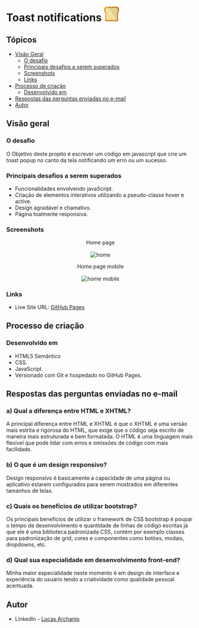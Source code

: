 # Toast notifications <img src="https://github.com/Lucasarkh/toast-notification/blob/main/favicon.png" style="width: 40px; height: 40px;">

## Tópicos

- [Visão Geral](#visão-Geral)
  - [O desafio](#o-desafio)
  - [Principais desafios a serem superados](#principais-desafios-a-serem-superados)
  - [Screenshots](#screenshots)
  - [Links](#links)
- [Processo de criação](#processo-de-criação)
  - [Desenvolvido em](#desenvolvido-em)
- [Respostas das perguntas enviadas no e-mail](#respostas-das-perguntas-enviadas-no-e-mail)
- [Autor](#autor)

## Visão geral

### O desafio

O Objetivo deste projeto é escrever um código em javascript que crie um toast popup no canto da tela notificando um erro ou um sucesso.

### Principais desafios a serem superados

- Funcionalidades envolvendo javaScript.
- Criação de elementos interativos utilizando a pseudo-classe hover e active.
- Design agradável e chamativo.
- Página toalmente responsiva.

### Screenshots

<p align="center"> Home page </p>
<p align="center">
  <img align="center" src="" width="800" title="home">
</p>

<p align="center"> Home page mobile </p>
<p align="center">
  <img align="center" src="" width="200" title="home mobile">
</p>

### Links

- Live Site URL: [GitHub Pages](https://lucasarkh.github.io/toast-notification//)

## Processo de criação

### Desenvolvido em

- HTML5 Semântico
- CSS.
- JavaScript.
- Versionado com Git e hospedado no GitHub Pages.

## Respostas das perguntas enviadas no e-mail

### a) Qual a diferença entre HTML e XHTML?
A principal diferença entre HTML e XHTML é que o XHTML é uma versão mais estrita e rigorosa do HTML, que exige que o código seja escrito de maneira mais estruturada e bem formatada. O HTML é uma linguagem mais flexível que pode lidar com erros e omissões de código com mais facilidade.

### b) O que é um design responsivo?
Design responsivo é basicamente a capacidade de uma página ou aplicativo estarem configurados para serem mostrados em diferentes tamanhos de telas.

### c) Quais os benefícios de utilizar bootstrap?
Os principais benefícios de utilizar o framework de CSS bootstrap é poupar o tempo de desenvolvimento e quantidade de linhas de código escritas já que ele é uma biblioteca padronizada CSS, contém por exemplo classes para padronização de grid, cores e componentes como botões, modais, dropdowns, etc.

### d) Qual sua especialidade em desenvolvimento front-end?
Minha maior especialidade neste momento é em design de interface e experiência do usuário tendo a criatividade como qualidade pessoal acentuada.

## Autor

- LinkedIn - [Lucas Archanjo](https://www.linkedin.com/in/lucasarkh)
